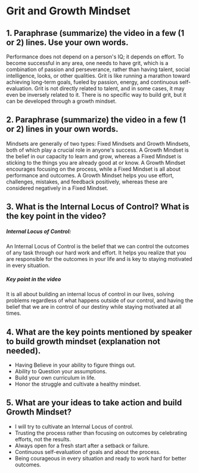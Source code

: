 # Grit and Growth Mindset

## 1. Paraphrase (summarize) the video in a few (1 or 2) lines. Use your own words.
Performance does not depend on a person's IQ; it depends on effort. To become successful in any area, one needs to have grit, which is a combination of passion and perseverance, rather than having talent, social intelligence, looks, or other qualities. Grit is like running a marathon toward achieving long-term goals, fueled by passion, energy, and continuous self-evaluation.
Grit is not directly related to talent, and in some cases, it may even be inversely related to it. There is no specific way to build grit, but it can be developed through a growth mindset.

## 2. Paraphrase (summarize) the video in a few (1 or 2) lines in your own words.
Mindsets are generally of two types: Fixed Mindsets and Growth Mindsets, both of which play a crucial role in anyone's success.
A Growth Mindset is the belief in our capacity to learn and grow, whereas a Fixed Mindset is sticking to the things you are already good at or know.
A Growth Mindset encourages focusing on the process, while a Fixed Mindset is all about performance and outcomes.
A Growth Mindset helps you use effort, challenges, mistakes, and feedback positively, whereas these are considered negatively in a Fixed Mindset.

## 3. What is the Internal Locus of Control? What is the key point in the video?
##### Internal Locus of Control: 
An Internal Locus of Control is the belief that we can control the outcomes of any task through our hard work and effort. 
It helps you realize that you are responsible for the outcomes in your life and is key to staying motivated in every situation.
##### Key point in the video
It is all about building an internal locus of control in our lives, solving problems regardless of what happens outside of our control, and having the belief that we are in control of our destiny while staying motivated at all times.

## 4. What are the key points mentioned by speaker to build growth mindset (explanation not needed).
* Having Believe in your ability to figure things out.
* Ability to Question your assumptions.
* Build your own curriculum in life.
* Honor the struggle and cultivate a healthy mindset.

## 5. What are your ideas to take action and build Growth Mindset?
* I will try to cultivate an Internal Locus of control.
* Trusting the process rather than focusing on outcomes by celebrating efforts, not the results.
* Always open for a fresh start after a setback or failure.
* Continuous self-evaluation of goals and about the process.
* Being courageous in every situation and ready to work hard for better outcomes.

